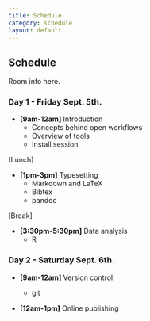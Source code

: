 ```yaml
---
title: Schedule
category: schedule
layout: default
---
```


## Schedule

Room info here.

### Day 1 - Friday Sept. 5th.

* **[9am-12am]** Introduction
    * Concepts behind open workflows
    * Overview of tools
    * Install session

[Lunch]

* **[1pm-3pm]** Typesetting
    * Markdown and LaTeX
    * Bibtex
    * pandoc

[Break]

* **[3:30pm-5:30pm]** Data analysis
    * R

### Day 2 - Saturday Sept. 6th.

* **[9am-12am]** Version control
    * git

* **[12am-1pm]** Online publishing

